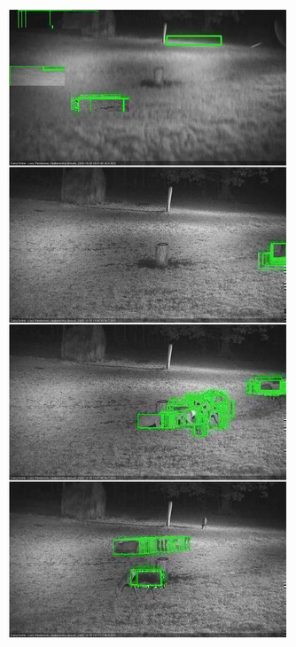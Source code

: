 ![20201030-175556-180600](in2/20201030/20201030-175556-180600_0_.jpg)
![20201030-185656-190659](in2/20201030/20201030-185656-190659_0_.jpg)
![20201030-190705-191708](in2/20201030/20201030-190705-191708_0_.jpg)
![20201030-191715-192719](in2/20201030/20201030-191715-192719_0_.jpg)

